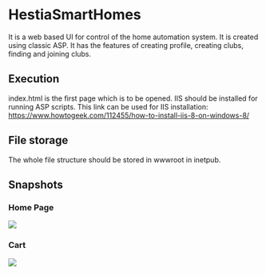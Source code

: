 # HestiaSmartHomes
It is a web based UI for control of the home automation system.
It is created using classic ASP. It has the features of creating profile, creating clubs, finding and joining clubs.

## Execution
index.html is the first page which is to be opened. IIS should be installed for running ASP scripts. This link can be used for IIS installation: https://www.howtogeek.com/112455/how-to-install-iis-8-on-windows-8/

## File storage
The whole file structure should be stored in wwwroot in inetpub.

## Snapshots
### Home Page 
<kbd><img src="https://user-images.githubusercontent.com/76554359/150650346-961602fe-b65a-4e8f-9037-df657cf68b9c.png"/></kbd>

### Cart
<kbd><img src="https://user-images.githubusercontent.com/76554359/150650590-449d82ab-3f68-416f-b7da-1e8c814d93dd.png"/></kbd>
